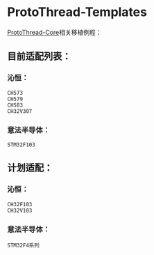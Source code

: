 # ProtoThread-Templates

[ProtoThread-Core](https://github.com/mx1117/ProtoThread-Core)相关移植例程：

## 目前适配列表：
### 沁恒：
    CH573
    CH579
    CH583
    CH32V307
### 意法半导体：
    STM32F103
   
## 计划适配：
### 沁恒：
    CH32F103
    CH32V103
### 意法半导体：
    STM32F4系列




